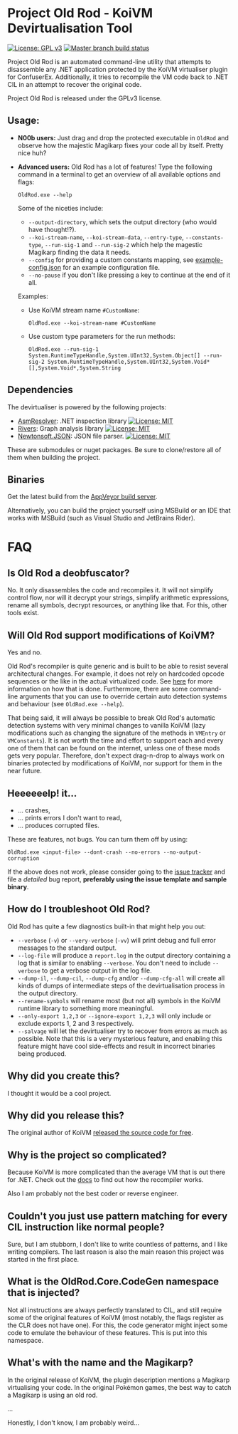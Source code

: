 Project Old Rod - KoiVM Devirtualisation Tool
=============================================
[![License: GPL v3](https://img.shields.io/badge/License-GPLv3-blue.svg)](https://www.gnu.org/licenses/gpl-3.0)  [![Master branch build status](https://img.shields.io/appveyor/ci/Washi1337/OldRod/master.svg)](https://ci.appveyor.com/project/Washi1337/OldRod/branch/master)

Project Old Rod is an automated command-line utility that attempts to disassemble any .NET application protected by the KoiVM virtualiser plugin for ConfuserEx. Additionally, it tries to recompile the VM code back to .NET CIL in an attempt to recover the original code. 

Project Old Rod is released under the GPLv3 license.

Usage:
------

- **N00b users:**
    Just drag and drop the protected executable in `OldRod` and observe how the majestic Magikarp fixes your code all by itself. Pretty nice huh?

- **Advanced users:**
    Old Rod has a lot of features! Type the following command in a terminal to get an overview of all available options and flags:
    ```
    OldRod.exe --help
    ```

    Some of the niceties include:
    - `--output-directory`, which sets the output directory (who would have thought!?).
    - `--koi-stream-name`, `--koi-stream-data`, `--entry-type`, `--constants-type`, `--run-sig-1` and `--run-sig-2` which help the magestic Magikarp finding the data it needs.
    - `--config` for providing a custom constants mapping, see [example-config.json](doc/example-config.json) for an example configuration file.
    - `--no-pause` if you don't like pressing a key to continue at the end of it all.

    Examples:
    - Use KoiVM stream name `#CustomName`: 
      ```
      OldRod.exe --koi-stream-name #CustomName 
      ```
    - Use custom type parameters for the run methods:
      ```
      OldRod.exe --run-sig-1 System.RuntimeTypeHandle,System.UInt32,System.Object[] --run-sig-2 System.RuntimeTypeHandle,System.UInt32,System.Void*[],System.Void*,System.String
      ```
  
Dependencies
------------
The devirtualiser is powered by the following projects:
- [AsmResolver](https://github.com/Washi1337/AsmResolver): .NET inspection library [![License: MIT](https://img.shields.io/badge/License-MIT-yellow.svg)](https://opensource.org/licenses/MIT)
- [Rivers](https://github.com/Washi1337/Rivers): Graph analysis library [![License: MIT](https://img.shields.io/badge/License-MIT-yellow.svg)](https://opensource.org/licenses/MIT)
- [Newtonsoft.JSON](https://github.com/JamesNK/Newtonsoft.Json): JSON file parser.  [![License: MIT](https://img.shields.io/badge/License-MIT-yellow.svg)](https://opensource.org/licenses/MIT)

These are submodules or nuget packages. Be sure to clone/restore all of them when building the project.

Binaries
---------
Get the latest build from the [AppVeyor build server](https://ci.appveyor.com/project/Washi1337/oldrod/build/artifacts). 

Alternatively, you can build the project yourself using MSBuild or an IDE that works with MSBuild (such as Visual Studio and JetBrains Rider).


FAQ
===

Is Old Rod a deobfuscator?
-------------------------
No. It only disassembles the code and recompiles it. It will not simplify control flow, nor will it decrypt your strings, simplify arithmetic expressions, rename all symbols, decrypt resources, or anything like that. For this, other tools exist.

Will Old Rod support modifications of KoiVM?
--------------------------------------------
Yes and no.

Old Rod's recompiler is quite generic and is built to be able to resist several architectural changes. For example, it does not rely on hardcoded opcode sequences or the like in the actual virtualized code. See [here](/doc/Recompiler.md) for more information on how that is done. Furthermore, there are some command-line arguments that you can use to override certain auto detection systems and behaviour (see `OldRod.exe --help`).

That being said, it will always be possible to break Old Rod's automatic detection systems with very minimal changes to vanilla KoiVM (lazy modifications such as changing the signature of the methods in `VMEntry` or `VMConstants`). It is not worth the time and effort to support each and every one of them that can be found on the internet, unless one of these mods gets very popular. Therefore, don't expect drag-n-drop to always work on binaries protected by modifications of KoiVM, nor support for them in the near future.


Heeeeeelp! it...
-----------------

- ... crashes,
- ... prints errors I don't want to read,
- ... produces corrupted files.

These are features, not bugs. You can turn them off by using:
```
OldRod.exe <input-file> --dont-crash --no-errors --no-output-corruption
```

If the above does not work, please consider going to the [issue tracker](https://github.com/Washi1337/OldRod/issues) and file a _detailed_ bug report, **preferably using the issue template and sample binary**. 

How do I troubleshoot Old Rod?
-----------------------------
Old Rod has quite a few diagnostics built-in that might help you out:
- `--verbose` (`-v`) or `--very-verbose` (`-vv`) will print debug and full error messages to the standard output.
- `--log-file` will produce a `report.log` in the output directory containing a log that is similar to enabling `--verbose`. You don't need to include `--verbose` to get a verbose output in the log file.
- `--dump-il`, `--dump-cil`, `--dump-cfg` and/or `--dump-cfg-all` will create all kinds of dumps of intermediate steps of the devirtualisation process in the output directory.
- `--rename-symbols` will rename most (but not all) symbols in the KoiVM runtime library to something more meaningful.
- `--only-export 1,2,3` or `--ignore-export 1,2,3` will only include or exclude exports 1, 2 and 3 respectively.
- `--salvage` will let the devirtualiser try to recover from errors as much as possible. Note that this is a very mysterious feature, and enabling this feature might have cool side-effects and result in incorrect binaries being produced.

Why did you create this?
------------------------
I thought it would be a cool project. 

Why did you release this?
-------------------------
The original author of KoiVM [released the source code for free](https://github.com/yck1509/KoiVM).

Why is the project so complicated?
----------------------------------
Because KoiVM is more complicated than the average VM that is out there for .NET. Check out the [docs](doc/) to find out how the recompiler works.

Also I am probably not the best coder or reverse engineer.

Couldn't you just use pattern matching for every CIL instruction like normal people?
------------------------------------------------------------------------------------
Sure, but I am stubborn, I don't like to write countless of patterns, and I like writing compilers. The last reason is also the main reason this project was started in the first place.

What is the OldRod.Core.CodeGen namespace that is injected?
-----------------------------------------------------------
Not all instructions are always perfectly translated to CIL, and still require some of the original features of KoiVM (most notably, the flags register as the CLR does not have one). For this, the code generator might inject some code to emulate the behaviour of these features. This is put into this namespace.

What's with the name and the Magikarp?
--------------------------------------
In the original release of KoiVM, the plugin description mentions a Magikarp virtualising your code. In the original Pokémon games, the best way to catch a Magikarp is using an old rod. 

...

Honestly, I don't know, I am probably weird...
